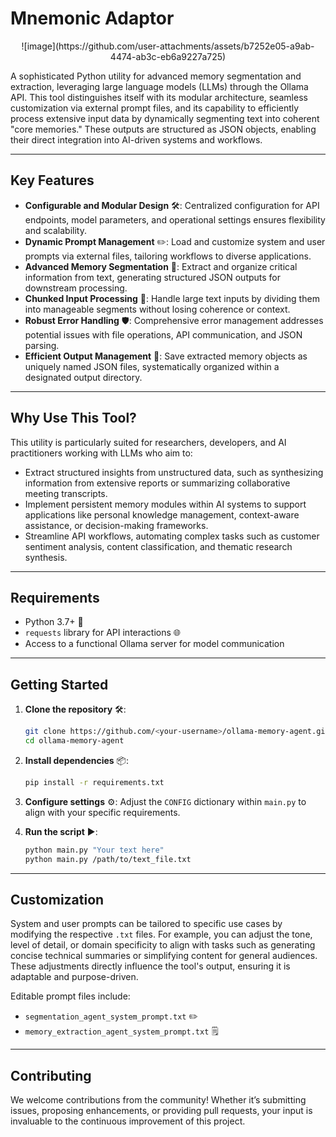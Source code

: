 # **Mnemonic Adaptor**

<div align="center">
![image](https://github.com/user-attachments/assets/b7252e05-a9ab-4474-ab3c-eb6a9227a725)
</div>


A sophisticated Python utility for advanced memory segmentation and extraction, leveraging large language models (LLMs) through the Ollama API. This tool distinguishes itself with its modular architecture, seamless customization via external prompt files, and its capability to efficiently process extensive input data by dynamically segmenting text into coherent "core memories." These outputs are structured as JSON objects, enabling their direct integration into AI-driven systems and workflows.&#x20;

---

## **Key Features**

- **Configurable and Modular Design** 🛠️: Centralized configuration for API endpoints, model parameters, and operational settings ensures flexibility and scalability.
- **Dynamic Prompt Management** ✏️: Load and customize system and user prompts via external files, tailoring workflows to diverse applications.
- **Advanced Memory Segmentation** 🧠: Extract and organize critical information from text, generating structured JSON outputs for downstream processing.
- **Chunked Input Processing** 🔄: Handle large text inputs by dividing them into manageable segments without losing coherence or context.
- **Robust Error Handling** 🛡️: Comprehensive error management addresses potential issues with file operations, API communication, and JSON parsing.
- **Efficient Output Management** 📁: Save extracted memory objects as uniquely named JSON files, systematically organized within a designated output directory. 

---

## **Why Use This Tool?**

This utility is particularly suited for researchers, developers, and AI practitioners working with LLMs who aim to:

- Extract structured insights from unstructured data, such as synthesizing information from extensive reports or summarizing collaborative meeting transcripts. 
- Implement persistent memory modules within AI systems to support applications like personal knowledge management, context-aware assistance, or decision-making frameworks. 
- Streamline API workflows, automating complex tasks such as customer sentiment analysis, content classification, and thematic research synthesis. 

---

## **Requirements**

- Python 3.7+ 🐍
- `requests` library for API interactions 🌐
- Access to a functional Ollama server for model communication 

---

## **Getting Started**

1. **Clone the repository** 🛠️:

   ```bash
   git clone https://github.com/<your-username>/ollama-memory-agent.git
   cd ollama-memory-agent
   ```

2. **Install dependencies** 📦:

   ```bash
   pip install -r requirements.txt
   ```

3. **Configure settings** ⚙️:
   Adjust the `CONFIG` dictionary within `main.py` to align with your specific requirements.

4. **Run the script** ▶️:

   ```bash
   python main.py "Your text here"
   python main.py /path/to/text_file.txt
   ```

---

## **Customization**

System and user prompts can be tailored to specific use cases by modifying the respective `.txt` files. For example, you can adjust the tone, level of detail, or domain specificity to align with tasks such as generating concise technical summaries or simplifying content for general audiences. These adjustments directly influence the tool's output, ensuring it is adaptable and purpose-driven.&#x20;

Editable prompt files include:

- `segmentation_agent_system_prompt.txt` ✏️
- `memory_extraction_agent_system_prompt.txt` 🗒️

---

## **Contributing**

We welcome contributions from the community! Whether it’s submitting issues, proposing enhancements, or providing pull requests, your input is invaluable to the continuous improvement of this project.&#x20;

